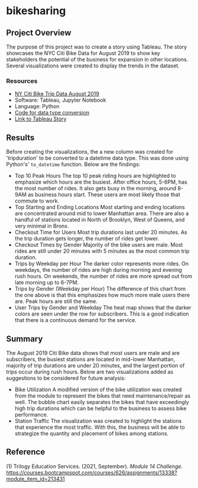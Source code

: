 # bikesharing

## Project Overview
The purpose of this project was to create a story using Tableau. The story showcases the NYC Citi Bike Data for August 2019 to show key stakeholders the potential of the business for expansion in other locations. Several visualizations were created to display the trends in the dataset.

### Resources
- [NY Citi Bike Trip Data August 2019](https://s3.amazonaws.com/tripdata/201908-citibike-tripdata.csv.zip)
- Software: Tableau, Jupyter Notebook
- Language: Python
- [Code for data type conversion](https://github.com/samanthajpv/bikesharing/blob/303f0decb2c21f59692c26afd56b90c19feed77c/NYC_Citibike_Challenge.ipynb)
- [Link to Tableau Story](https://public.tableau.com/app/profile/samantha.villanueva/viz/BikeSharing-NYCCitiBikeAugust2019Analysis/Story?publish=yes)

## Results
Before creating the visualizations, the a new column was created for 'tripduration' to be converted to a datetime data type. This was done using Python's' ```to_datetime``` function. Below are the findings:

- Top 10 Peak Hours
The top 10 peak riding hours are highlighted to emphasize which hours are the busiest. After office hours, 5-6PM, has the most number of rides. It also gets busy in the morning, around 8-9AM as business hours start. These users are most likely those that commute to work.
- Top Starting and Ending Locations
Most starting and ending locations are concentrated around mid to lower Manhattan area. There are also a handful of stations located in North of Brooklyn, West of Queens, and very minimal in Bronx.
- Checkout Time for Users
Most trip durations last under 20 minutes. As the trip duration gets longer, the number of rides get lower.
- Checkout Times by Gender
Majority of the bike users are male. Most rides are still under 20 minutes with 5 minutes as the most common trip duration.
- Trips by Weekday per Hour
The darker color represents more rides. On weekdays, the number of rides are high during morning and evening rush hours. On weekends, the number of rides are more spread out from late morning up to 6-7PM.
- Trips by Gender (Weekday per Hour)
The difference of this chart from the one above is that this emphasizes how much more male users there are. Peak hours are still the same.
- User Trips by Gender and Weekday
The heat map shows that the darker colors are seen under the row for subscribers. This is a good indication that there is a continuous demand for the service.

## Summary

The August 2019 Citi Bike data shows that most users are male and are subscribers, the busiest stations are located in mid-lower Manhattan, majority of trip durations are under 20 minutes, and the largest portion of trips occur during rush hours. Below are two visualizations added as suggestions to be considered for future analysis:
- Bike Utilization
A modified version of the bike utilization was created from the module to represent the bikes that need maintenance/repair as well. The bubble chart easily separates the bikes that have exceedingly high trip durations which can be helpful to the business to assess bike performance.
- Station Traffic
The visualization was created to highlight the stations that experience the most traffic. With this, the business will be able to strategize the quantity and placement of bikes among stations.

## Reference
(1) Trilogy Education Services. (2021, September). *Module 14 Challenge*. https://courses.bootcampspot.com/courses/626/assignments/13338?module_item_id=213431
